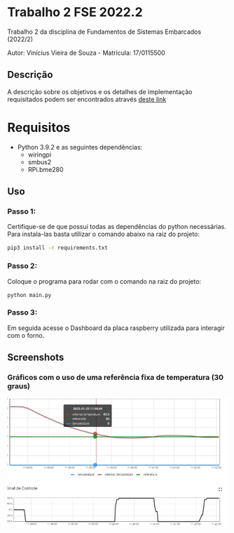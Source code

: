 # Trabalho 2 FSE 2022.2
Trabalho 2 da disciplina de Fundamentos de Sistemas Embarcados (2022/2)

Autor: Vinícius Vieira de Souza - Matrícula: 17/0115500

## Descrição
A descrição sobre os objetivos e os detalhes de implementação requisitados podem ser encontrados através [deste link](https://gitlab.com/fse_fga/trabalhos-2022_2/trabalho-2-2022-2)

# Requisitos
- Python 3.9.2 e as seguintes dependências:
  - wiringpi
  - smbus2
  - RPi.bme280

## Uso
### Passo 1:
Certifique-se de que possui todas as dependências do python necessárias. Para instala-las basta utilizar o comando abaixo na raiz do projeto:
```sh
pip3 install -r requirements.txt
```
### Passo 2:
Coloque o programa para rodar com o comando na raiz do projeto:
```
python main.py
```
### Passo 3:
Em seguida acesse o Dashboard da placa raspberry utilizada para interagir com o forno.

## Screenshots
### Gráficos com o uso de uma referência fixa de temperatura (30 graus)
<img src="assets/teste_referencia_fixa.jpg" alt="Referencia de 30 graus">